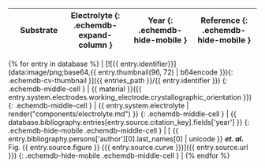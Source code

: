 |       | Substrate | Electrolyte {: .echemdb-expand-column } | Year {: .echemdb-hide-mobile } | Reference {: .echemdb-hide-mobile } |
| ----- | --------- | ----------- | ---- | --------- |
{% for entry in database %}
| [![{{ entry.identifier}}](data:image/png;base64,{{ entry.thumbnail(96, 72) | b64encode }}){: .echemdb-cv-thumbnail }]({{ entries_path }}/{{ entry.identifier }}) {: .echemdb-middle-cell } | {{ material }}({{ entry.system.electrodes.working_electrode.crystallographic_orientation }}) {: .echemdb-middle-cell } | {{ entry.system.electrolyte | render("components/electrolyte.md") }} {: .echemdb-middle-cell } | {{ database.bibliography.entries[entry.source.citation_key].fields['year'] }} {: .echemdb-hide-mobile .echemdb-middle-cell } | [ {{ entry.bibliography.persons['author'][0].last_names[0] | unicode }} ***et. al.*** Fig. {{ entry.source.figure }} ({{ entry.source.curve }})]({{ entry.source.url }}) {: .echemdb-hide-mobile .echemdb-middle-cell } |
{% endfor %}
